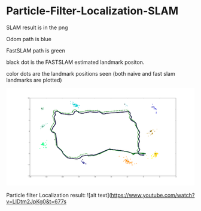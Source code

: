 # Particle-Filter-Localization-SLAM

SLAM result is in the png

Odom path is blue 

FastSLAM path is green


black dot is the FASTSLAM estimated landmark positon. 

color dots are the landmark positions seen (both naive and fast slam landmarks are plotted) 

![alt text](https://github.com/yuyangch/Particle-Filter-Localization-SLAM/blob/master/figure_2_turtlebot.png)

Particle filter Localization result:
![alt text](https://www.youtube.com/watch?v=LlDtm2JpKg0&t=677s


